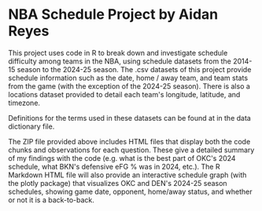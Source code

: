 # NBA Schedule Project by Aidan Reyes

This project uses code in R to break down and investigate schedule difficulty among teams in the NBA, using schedule datasets from the 2014-15 season to the 2024-25 season. The .csv datasets of this project provide schedule information such as the date, home / away team, and team stats from the game (with the exception of the 2024-25 season). There is also a locations dataset provided to detail each team's longitude, latitude, and timezone. 

Definitions for the terms used in these datasets can be found at in the data dictionary file. 

The ZIP file provided above includes HTML files that display both the code chunks and observations for each question. These give a detailed summary of my findings with the code (e.g. what is the best part of OKC's 2024 schedule, what BKN's defensive eFG % was in 2024, etc.). The R Markdown HTML file will also provide an interactive schedule graph (with the plotly package) that visualizes OKC and DEN's 2024-25 season schedules, showing game date, opponent, home/away status, and whether or not it is a back-to-back. 

